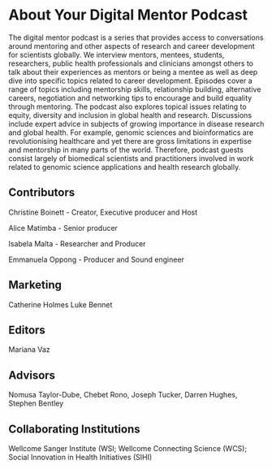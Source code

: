 # About Your Digital Mentor Podcast
The digital mentor podcast is a series that provides access to conversations around mentoring and other aspects of research and career development for scientists globally. We interview mentors, mentees, students, researchers, public health professionals and clinicians amongst others to talk about their experiences as mentors or being a mentee as well as deep dive into specific topics related to career development. Episodes cover a range of topics including mentorship skills, relationship building, alternative careers, negotiation and networking tips to encourage and build equality through mentoring. The podcast also explores topical issues relating to equity, diversity and inclusion in global health and research. Discussions include expert advice in subjects of growing importance in disease research and global health. For example, genomic sciences and bioinformatics are revolutionising healthcare and yet there are gross limitations in expertise and mentorship in many parts of the world. Therefore, podcast guests consist largely of biomedical scientists and practitioners involved in work related to genomic science applications and health research globally. 

## Contributors
Christine Boinett - Creator, Executive producer and Host

Alice Matimba - Senior producer

Isabela Malta - Researcher and Producer

Emmanuela Oppong - Producer and Sound engineer

## Marketing
Catherine Holmes
Luke Bennet

## Editors
Mariana Vaz

## Advisors
Nomusa Taylor-Dube, Chebet Rono, Joseph Tucker, Darren Hughes, Stephen Bentley

## Collaborating Institutions
Wellcome Sanger Institute (WSI; Wellcome Connecting Science (WCS); Social Innovation in Health Initiatives (SIHI)

